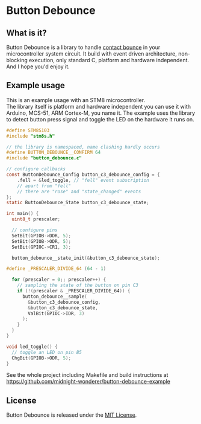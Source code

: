 # Button Debounce

## What is it?

Button Debounce is a library to handle [contact bounce](https://en.wikipedia.org/wiki/Switch#Contact_bounce) in your microcontroller system circuit. It build with event driven architecture, non-blocking execution, only standard C, platform and hardware independent. And I hope you'd enjoy it.

## Example usage

This is an example usage with an STM8 microcontroller.  
The library itself is platform and hardware independent you can use it with Arduino, MCS-51, ARM Cortex-M, you name it.
The example uses the library to detect button press signal and toggle the LED on the hardware it runs on.
```c
#define STM8S103
#include "stm8s.h"

// the library is namespaced, name clashing hardly occurs
#define BUTTON_DEBOUNCE__CONFIRM 64
#include "button_debounce.c"

// configure callbacks
const ButtonDebounce_Config button_c3_debounce_config = {
    .fell = &led_toggle, // "fell" event subscription
    // apart from "fell"
    // there are "rose" and "state_changed" events
};
static ButtonDebounce_State button_c3_debounce_state;

int main() {
  uint8_t prescaler;

  // configure pins
  SetBit(GPIOB->DDR, 5);
  SetBit(GPIOB->ODR, 5);
  SetBit(GPIOC->CR1, 3);

  button_debounce__state_init(&button_c3_debounce_state);

#define _PRESCALER_DIVIDE_64 (64 - 1)

  for (prescaler = 0;; prescaler++) {
    // sampling the state of the button on pin C3
    if (!(prescaler & _PRESCALER_DIVIDE_64)) {
      button_debounce__sample(
        &button_c3_debounce_config,
        &button_c3_debounce_state,
        ValBit(GPIOC->IDR, 3)
      );
    }
  }
}

void led_toggle() {
  // toggle an LED on pin B5
  ChgBit(GPIOB->ODR, 5);
}
```
See the whole project including Makefile and build instructions at https://github.com/midnight-wonderer/button-debounce-example

## License

Button Debounce is released under the [MIT License](https://opensource.org/licenses/MIT).
